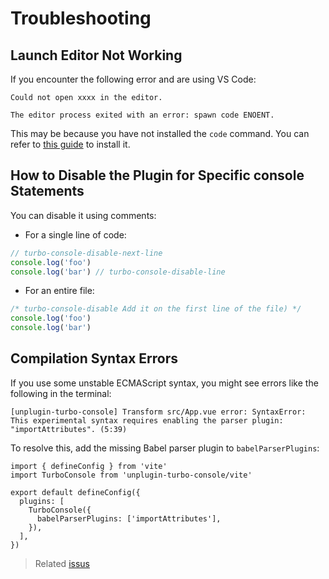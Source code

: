 # Troubleshooting

## Launch Editor Not Working

If you encounter the following error and are using VS Code:

```
Could not open xxxx in the editor.

The editor process exited with an error: spawn code ENOENT.
```

This may be because you have not installed the `code` command. You can refer to [this guide](https://code.visualstudio.com/docs/setup/mac#_launching-from-the-command-line) to install it.

## How to Disable the Plugin for Specific console Statements

You can disable it using comments:

- For a single line of code:

```js
// turbo-console-disable-next-line
console.log('foo')
console.log('bar') // turbo-console-disable-line
```

- For an entire file:

```js
/* turbo-console-disable Add it on the first line of the file) */
console.log('foo')
console.log('bar')
```

## Compilation Syntax Errors

If you use some unstable ECMAScript syntax, you might see errors like the following in the terminal:

```
[unplugin-turbo-console] Transform src/App.vue error: SyntaxError:
This experimental syntax requires enabling the parser plugin: "importAttributes". (5:39)
```

To resolve this, add the missing Babel parser plugin to `babelParserPlugins`:

```js{2,7} twoslash [vite.config.ts]
import { defineConfig } from 'vite'
import TurboConsole from 'unplugin-turbo-console/vite'

export default defineConfig({
  plugins: [
    TurboConsole({
      babelParserPlugins: ['importAttributes'],
    }),
  ],
})
```

> Related [issus](https://github.com/unplugin/unplugin-turbo-console/issues/35)
